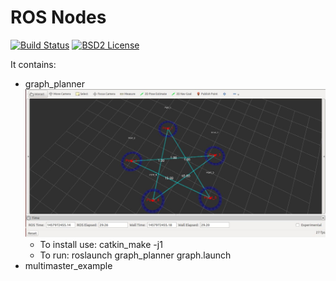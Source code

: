 ROS Nodes
====================================================

[![Build Status](https://travis-ci.org/Dtananaev/ROS_nodes.svg?branch=master)](https://travis-ci.org/Dtananaev/ROS_nodes)
[![BSD2 License](http://img.shields.io/badge/license-BSD2-brightgreen.svg)](https://github.com/Dtananaev/ROS_nodes/blob/master/LICENSE.md) 

It contains:

* graph_planner
 [![graph_planner](https://github.com/Dtananaev/ROS_nodes/blob/master/pictures/graph_planner.JPG)](https://www.youtube.com/watch?v=dBtdjbe6mtw&list=PLm9UBVQa6prlMgzgwN7DHSIl7TJIrmwM-)
     * To install use: catkin_make -j1 
     * To run: roslaunch graph_planner graph.launch
* multimaster_example
